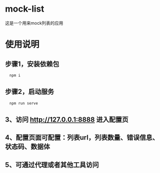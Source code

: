 # mock-list
这是一个用来mock列表的应用

# 使用说明

## 步骤1，安装依赖包
```js
  npm i
```

## 步骤2，启动服务
```js
  npm run serve
```
## 3、访问 <http://127.0.0.1:8888> 进入配置页

## 4、配置页面可配置：列表url，列表数量、错误信息、状态码、数据体

## 5、可通过代理或者其他工具访问

